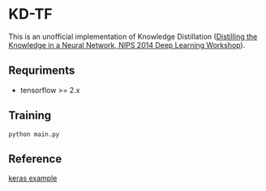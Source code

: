 # KD-TF

This is an unofficial implementation of Knowledge Distillation ([Distilling the Knowledge in a Neural Network, NIPS 2014 Deep Learning Workshop](https://arxiv.org/abs/1503.02531)).

## Requriments
- tensorflow >= 2.x

## Training
```
python main.py
```

## Reference
[keras example](https://keras.io/examples/vision/knowledge_distillation/)
